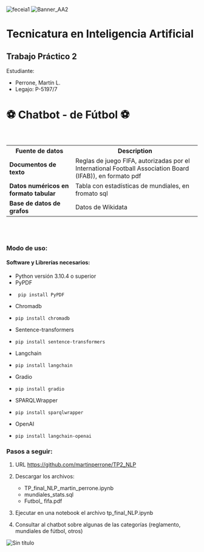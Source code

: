 ![feceia1](https://github.com/martinperrone/TP_aprendizaje_automatico/assets/109038969/1e6bd2ee-df8f-4f79-93fd-6d11caba36da)
![Banner_AA2](https://github.com/martinperrone/AA2_tp1/assets/109038969/10b37f6f-dea3-416a-b707-db77644b5186)

# Tecnicatura en Inteligencia Artificial 

## Trabajo Práctico 2

Estudiante:
* Perrone, Martín L.
* Legajo: P-5197/7


<h1>⚽ Chatbot - de Fútbol ⚽ </h1><br>


<table>
  <tr>
    <th>Fuente de datos</th>
    <th>Description</th>
  </tr>
  <tr>
    <td><b>Documentos de texto</b></td>
    <td>Reglas de juego FIFA, autorizadas por el International Football Association Board (IFAB)), en formato pdf </td>
  </tr>
  <tr>
    <td><b>Datos numéricos en formato tabular</b></td>
    <td>Tabla con estadísticas de mundiales, en fromato sql</td>
  </tr>
  <tr>
    <td><b>Base de datos de grafos</b></td>
    <td>Datos de Wikidata</td>
  </tr>
  </tr>
</table>
<br><br>

### Modo de uso:
#### Software y Librerías necesarios:
  - Python versión 3.10.4 o superior
  - PyPDF
  -      pip install PyPDF
  - Chromadb
  -     pip install chromadb
  - Sentence-transformers
  -     pip install sentence-transformers
  - Langchain
  -     pip install langchain
  - Gradio
  -     pip install gradio
  - SPARQLWrapper
  -     pip install sparqlwrapper
  - OpenAI
  -     pip install langchain-openai
  
### Pasos a seguir:

1. URL https://github.com/martinperrone/TP2_NLP

2. Descargar los archivos:
   - TP_final_NLP_martin_perrone.ipynb
   - mundiales_stats.sql
   - Futbol_ fifa.pdf

3. Ejecutar en una notebook el archivo tp_final_NLP.ipynb

4. Consultar al chatbot sobre algunas de las categorías (reglamento, mundiales de fútbol, otros)


![Sin título](https://github.com/martinperrone/TP2_NLP/assets/109038969/e4498e3c-b2f4-44c4-9ff6-0100014df13d)
